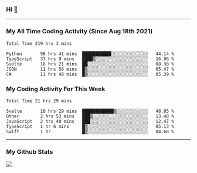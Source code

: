 ### Hi 🙂

---

### My All Time Coding Activity (Since Aug 18th 2021)
<!--START_SECTION:waka-all-->
```text
Total Time 219 hrs 3 mins

Python       96 hrs 41 mins  ███████████░░░░░░░░░░░░░░   44.14 % 
TypeScript   37 hrs 9 mins   ████▒░░░░░░░░░░░░░░░░░░░░   16.96 % 
Svelte       18 hrs 21 mins  ██░░░░░░░░░░░░░░░░░░░░░░░   08.38 % 
JSON         11 hrs 58 mins  █▒░░░░░░░░░░░░░░░░░░░░░░░   05.47 % 
C#           11 hrs 48 mins  █▒░░░░░░░░░░░░░░░░░░░░░░░   05.39 % 
```
<!--END_SECTION:waka-all-->

### My Coding Activity For This Week
<!--START_SECTION:waka-week-->
```text
Total Time 21 hrs 29 mins

Svelte       10 hrs 29 mins  ████████████▒░░░░░░░░░░░░   48.85 % 
Other        2 hrs 53 mins   ███▒░░░░░░░░░░░░░░░░░░░░░   13.48 % 
JavaScript   2 hrs 40 mins   ███░░░░░░░░░░░░░░░░░░░░░░   12.47 % 
TypeScript   1 hr 6 mins     █▒░░░░░░░░░░░░░░░░░░░░░░░   05.13 % 
Swift        1 hr            █▒░░░░░░░░░░░░░░░░░░░░░░░   04.68 % 
```
<!--END_SECTION:waka-week-->

---

### My Github Stats
[![](https://github-readme-stats.vercel.app/api?username=eroxl&count_private=true&show_icons=true&include_all_commits=true&theme=onedark)](https://github.com/Eroxl)
